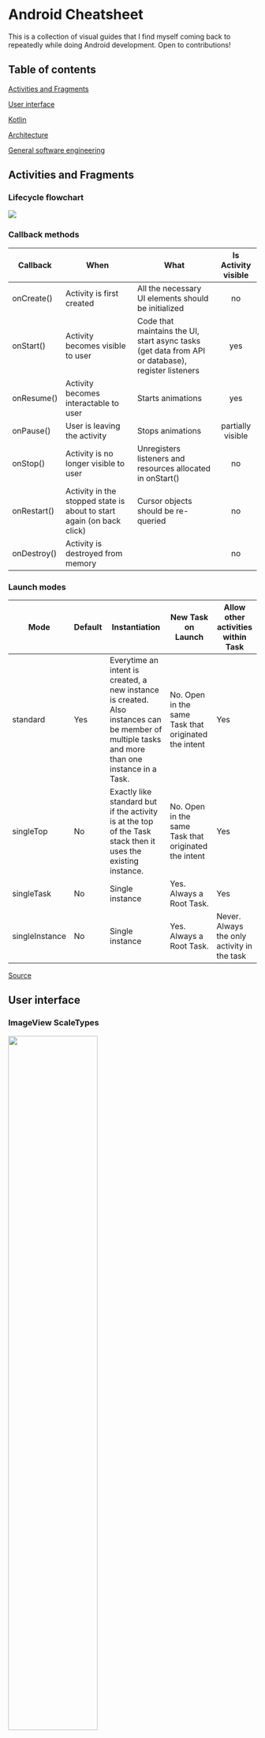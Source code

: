 # Android Cheatsheet

This is a collection of visual guides that I find myself coming back to repeatedly while doing Android development. Open to contributions!

## Table of contents

[Activities and Fragments](#activities-and-fragments)

[User interface](#user-interface)

[Kotlin](#kotlin)

[Architecture](#architecture)

[General software engineering](#general-software-engineering)

## Activities and Fragments

### Lifecycle flowchart

<img src="https://s3.us-west-2.amazonaws.com/secure.notion-static.com/dabe9ea1-d26b-460a-92a1-39c4ed6eece4/Untitled.png?X-Amz-Algorithm=AWS4-HMAC-SHA256&X-Amz-Credential=AKIAT73L2G45O3KS52Y5%2F20200522%2Fus-west-2%2Fs3%2Faws4_request&X-Amz-Date=20200522T144016Z&X-Amz-Expires=86400&X-Amz-Signature=e3a76b7d9b80f87df5d2f62ed421fc8d558022c4d6117f2ebd325b4541fec16b&X-Amz-SignedHeaders=host&response-content-disposition=filename%20%3D%22Untitled.png%22">

### Callback methods

|   Callback    |              When               |                         What                        |Is Activity visible|
| --------------|---------------------------------|-----------------------------------------------------|:-----------------:|
|onCreate()     | Activity is first created       | All the necessary UI elements should be initialized | no                |
| onStart()     | Activity becomes visible to user| Code that maintains the UI, start async tasks (get data from API or database), register listeners                                                                           | yes               |
| onResume()    | Activity becomes interactable to user| Starts animations                              | yes               |
| onPause()     | User is leaving the activity     | Stops animations                                   |partially visible  |
| onStop()      | Activity is no longer visible to user| Unregisters listeners and resources allocated in onStart()|no      |
| onRestart()   | Activity in the stopped state is about to start again (on back click) | Cursor objects should be re-queried                                                                                                         | no                |
| onDestroy()   | Activity is destroyed from memory|                                                    | no                |


### Launch modes
| Mode           | Default       | Instantiation      | New Task on Launch | Allow other activities within Task |
| ---------------| --------------|--------------------| -------------------| -----------------------------------|
| standard       | Yes           | Everytime an intent is created, a new instance is created. Also instances can be member of multiple tasks and more than one instance in a Task. | No. Open in the same Task that originated the intent | Yes    |
| singleTop      | No            | Exactly like standard but if the activity is at the top of the Task stack then it uses the existing instance.       | No. Open in the same Task that originated the intent      |    Yes      |
| singleTask     | No   | Single instance   |   Yes. Always a Root Task.      |       Yes          |
| singleInstance | No    | Single instance     |    Yes. Always a Root Task.   |    Never. Always the only activity in the task  |

[Source](https://guides.codepath.com/android/Navigation-and-Task-Stacks)

## User interface

### ImageView ScaleTypes
<img src="https://raw.githubusercontent.com/frostyshadows/android-cheatsheet/master/Screen%20Shot%202020-05-22%20at%208.13.07%20AM.png" width="60%">

[Source](https://thoughtbot.com/blog/android-imageview-scaletype-a-visual-guide)

### [PorterDuff modes](https://developer.android.com/reference/android/graphics/PorterDuff.Mode) for tinting

<img src="https://chiuki.github.io/images/android-shaders-filters/porter_duff.png">

[Source](https://chiuki.github.io/android-shaders-filters/#/)

## Kotlin

### Kotlin Standard Library functions
<img src="https://s3.us-west-2.amazonaws.com/secure.notion-static.com/ecdd49b3-7045-42af-b9ed-afca0c8c8bf9/Screen_Shot_2020-05-23_at_10.14.54_AM.png?X-Amz-Algorithm=AWS4-HMAC-SHA256&X-Amz-Credential=AKIAT73L2G45O3KS52Y5%2F20200523%2Fus-west-2%2Fs3%2Faws4_request&X-Amz-Date=20200523T171706Z&X-Amz-Expires=86400&X-Amz-Signature=749233425b27cc54907d8a98005cb105b7208281bef3807c12663cc04605024c&X-Amz-SignedHeaders=host&response-content-disposition=filename%20%3D%22Screen_Shot_2020-05-23_at_10.14.54_AM.png%22" width="60%">

## Type system
<img src="https://www.kotlindevelopment.com/content/images/2018/09/typical_nothing.png">

[Source](https://www.kotlindevelopment.com/typical-kotlin/)

## Architecture

### Uncle Bob's clean architecture

<img src="https://miro.medium.com/max/1200/0*JD606Sqx6RYZLKdu." width="60%">

[Source](https://android.jlelse.eu/thoughts-on-clean-architecture-b8449d9d02df)


## General software engineering

### Code review checklist
<img src="https://i0.wp.com/www.michaelagreiler.com/wp-content/uploads/2019/08/Code_Review_Checklist_Greiler.png?w=800&ssl=1">

[Source](https://www.michaelagreiler.com/code-review-checklist-2/)
